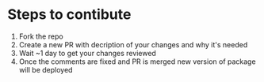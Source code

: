 # Steps to contibute

1. Fork the repo
2. Create a new PR with decription of your changes and why it's needed
3. Wait ~1 day to get your changes reviewed
4. Once the comments are fixed and PR is merged new version of package will be deployed
